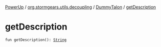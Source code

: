 [PowerUp](../../index.md) / [org.stormgears.utils.decoupling](../index.md) / [DummyTalon](index.md) / [getDescription](./get-description.md)

# getDescription

`fun getDescription(): `[`String`](https://kotlinlang.org/api/latest/jvm/stdlib/kotlin/-string/index.html)